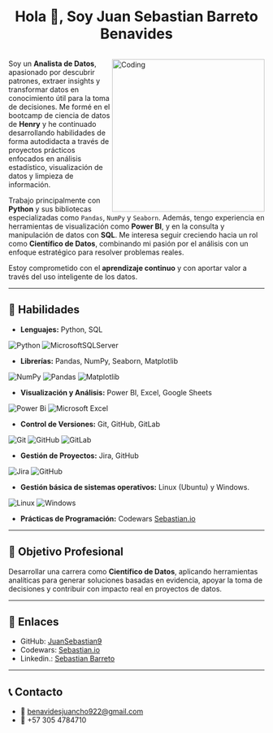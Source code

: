 <h1 align="center">Hola 👋, Soy Juan Sebastian Barreto Benavides</h1>




<p align="left"> <a href="https://twitter.com/" target="blank"><img src="https://img.shields.io/twitter/follow/?logo=twitter&style=for-the-badge" alt="" /></a> </p>


<img align="right" alt="Coding" width="300" src="https://i.pinimg.com/originals/81/17/8b/81178b47a8598f0c81c4799f2cdd4057.gif">



Soy un **Analista de Datos**, apasionado por descubrir patrones, extraer insights y transformar datos en conocimiento útil para la toma de decisiones. Me formé en el bootcamp de ciencia de datos de **Henry** y he continuado desarrollando habilidades de forma autodidacta a través de proyectos prácticos enfocados en análisis estadístico, visualización de datos y limpieza de información.

Trabajo principalmente con **Python** y sus bibliotecas especializadas como `Pandas`, `NumPy` y `Seaborn`. Además, tengo experiencia en herramientas de visualización como **Power BI**, y en la consulta y manipulación de datos con **SQL**. Me interesa seguir creciendo hacia un rol como **Científico de Datos**, combinando mi pasión por el análisis con un enfoque estratégico para resolver problemas reales.

Estoy comprometido con el **aprendizaje continuo** y con aportar valor a través del uso inteligente de los datos.

---

## 🧠 Habilidades
- **Lenguajes:** Python, SQL
  
![Python](https://img.shields.io/badge/python-3670A0?style=for-the-badge&logo=python&logoColor=ffdd54) 
![MicrosoftSQLServer](https://img.shields.io/badge/Microsoft%20SQL%20Server-CC2927?style=for-the-badge&logo=microsoft%20sql%20server&logoColor=white)

- **Librerías:** Pandas, NumPy, Seaborn, Matplotlib

![NumPy](https://img.shields.io/badge/numpy-%23013243.svg?style=for-the-badge&logo=numpy&logoColor=white)
![Pandas](https://img.shields.io/badge/pandas-%23150458.svg?style=for-the-badge&logo=pandas&logoColor=white)
![Matplotlib](https://img.shields.io/badge/Matplotlib-%23ffffff.svg?style=for-the-badge&logo=Matplotlib&logoColor=black)
- **Visualización y Análisis:** Power BI, Excel, Google Sheets

![Power Bi](https://img.shields.io/badge/power_bi-F2C811?style=for-the-badge&logo=powerbi&logoColor=black)
![Microsoft Excel](https://img.shields.io/badge/Microsoft_Excel-217346?style=for-the-badge&logo=microsoft-excel&logoColor=white)

- **Control de Versiones:** Git, GitHub, GitLab
  
![Git](https://img.shields.io/badge/git-%23F05033.svg?style=for-the-badge&logo=git&logoColor=white)
![GitHub](https://img.shields.io/badge/github-%23121011.svg?style=for-the-badge&logo=github&logoColor=white)
![GitLab](https://img.shields.io/badge/gitlab-%23181717.svg?style=for-the-badge&logo=gitlab&logoColor=white)

- **Gestión de Proyectos:** Jira, GitHub

![Jira](https://img.shields.io/badge/jira-%230A0FFF.svg?style=for-the-badge&logo=jira&logoColor=white)
![GitHub](https://img.shields.io/badge/github-%23121011.svg?style=for-the-badge&logo=github&logoColor=white)

- **Gestión básica de sistemas operativos:** Linux (Ubuntu) y Windows.
 
![Linux](https://img.shields.io/badge/Linux-FCC624?style=for-the-badge&logo=linux&logoColor=black)
![Windows](https://img.shields.io/badge/Windows-0078D6?style=for-the-badge&logo=windows&logoColor=white)

- **Prácticas de Programación:** Codewars [Sebastian.io](https://www.codewars.com/users/Sebastian.io)

---

## 🎯 Objetivo Profesional

Desarrollar una carrera como **Científico de Datos**, aplicando herramientas analíticas para generar soluciones basadas en evidencia, apoyar la toma de decisiones y contribuir con impacto real en proyectos de datos.

---

## 🔗 Enlaces

- GitHub: [JuanSebastian9](https://github.com/JuanSebastian9)
- Codewars: [Sebastian.io](https://www.codewars.com/users/Sebastian.io)
- Linkedin.: [Sebastian Barreto](https://www.linkedin.com/in/sebastian-barreto-601095318)

---

## 📞 Contacto

- 📧 benavidesjuancho922@gmail.com  
- 📱 +57 305 4784710
